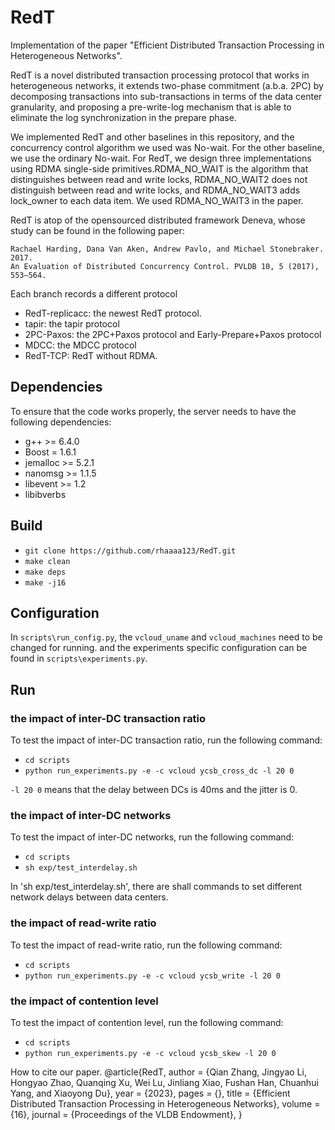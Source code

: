 RedT
=======
Implementation of the paper "Efficient Distributed Transaction Processing in Heterogeneous Networks".

RedT is a novel distributed transaction processing protocol that works in heterogeneous networks, it extends two-phase commitment (a.b.a. 2PC) by decomposing
transactions into sub-transactions in terms of the data center granularity, and proposing a pre-write-log mechanism that is able to eliminate the log synchronization in the prepare phase.

We implemented RedT and other baselines in this repository, and the concurrency control algorithm we used was No-wait. For the other baseline, we use the ordinary No-wait. For RedT, we design three implementations using RDMA single-side primitives.RDMA_NO_WAIT is the algorithm that distinguishes between read and write locks, RDMA_NO_WAIT2 does not distinguish between read and write locks, and RDMA_NO_WAIT3 adds lock_owner to each data item. We used RDMA_NO_WAIT3 in the paper.

RedT is atop of the opensourced distributed framework Deneva, whose study can be found in the following paper:

    Rachael Harding, Dana Van Aken, Andrew Pavlo, and Michael Stonebraker. 2017.
    An Evaluation of Distributed Concurrency Control. PVLDB 10, 5 (2017), 553–564.

Each branch records a different protocol

- RedT-replicacc: the newest RedT protocol.
- tapir: the tapir protocol
- 2PC-Paxos: the 2PC+Paxos protocol and Early-Prepare+Paxos protocol
- MDCC: the MDCC protocol
- RedT-TCP: RedT without RDMA.


Dependencies
------------
To ensure that the code works properly, the server needs to have the following dependencies:
- g++ >= 6.4.0
- Boost = 1.6.1
- jemalloc >= 5.2.1
- nanomsg >= 1.1.5
- libevent >= 1.2
- libibverbs

Build
--------------
- `git clone https://github.com/rhaaaa123/RedT.git`
- `make clean`
- `make deps`
- `make -j16`

Configuration
-------------
In `scripts\run_config.py`, the `vcloud_uname` and `vcloud_machines` need to be changed for running. and the experiments specific configuration can be found in `scripts\experiments.py`.

Run
-------------
### the impact of inter-DC transaction ratio
To test the impact of inter-DC transaction ratio, run the following command:
- `cd scripts`
- `python run_experiments.py -e -c vcloud ycsb_cross_dc -l 20 0`

`-l 20 0` means that the delay between DCs is 40ms and the jitter is 0.

### the impact of inter-DC networks
To test the impact of inter-DC networks, run the following command:
- `cd scripts`
- `sh exp/test_interdelay.sh`

In 'sh exp/test_interdelay.sh', there are shall commands to set different network delays between data centers.

### the impact of read-write ratio
To test the impact of read-write ratio, run the following command:
- `cd scripts`
- `python run_experiments.py -e -c vcloud ycsb_write -l 20 0`

### the impact of contention level
To test the impact of contention level, run the following command:
- `cd scripts`
- `python run_experiments.py -e -c vcloud ycsb_skew -l 20 0`

How to cite our paper.
@article{RedT,
	author = {Qian Zhang, Jingyao Li, Hongyao Zhao, Quanqing Xu, Wei Lu, Jinliang Xiao, Fushan Han, Chuanhui Yang, and Xiaoyong Du},
	year = {2023},
	pages = {},
	title = {Efficient Distributed Transaction Processing in Heterogeneous Networks},
	volume = {16},
	journal = {Proceedings of the VLDB Endowment},
}


